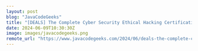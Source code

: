 ```yaml
---
layout: post
blog: "JavaCodeGeeks"
title: "[DEALS] The Complete Cyber Security Ethical Hacking Certification Bundle (69% off) & Other Deals Up To 98% Off – Offers End Soon!"
date: 2024-06-09T10:30:30Z
image: images/javacodegeeks.png
remote_url: "https://www.javacodegeeks.com/2024/06/deals-the-complete-cyber-security-ethical-hacking-certification-bundle-69-off-other-deals-up-to-98-off-offers-end-soon.html"
---
```

